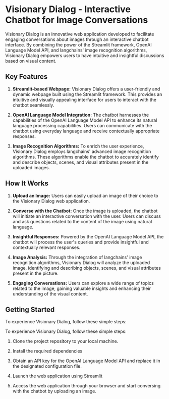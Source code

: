 # Visionary Dialog - Interactive Chatbot for Image Conversations
Visionary Dialog is an innovative web application developed to facilitate engaging conversations about images through an interactive chatbot interface. By combining the power of the Streamlit framework, OpenAI Language Model API, and langchains' image recognition algorithms, Visionary Dialog empowers users to have intuitive and insightful discussions based on visual content.

## Key Features

1. **Streamlit-based Webpage:** Visionary Dialog offers a user-friendly and dynamic webpage built using the Streamlit framework. This provides an intuitive and visually appealing interface for users to interact with the chatbot seamlessly.

2. **OpenAI Language Model Integration:** The chatbot harnesses the capabilities of the OpenAI Language Model API to enhance its natural language processing capabilities. Users can communicate with the chatbot using everyday language and receive contextually appropriate responses.

3. **Image Recognition Algorithms:** To enrich the user experience, Visionary Dialog employs langchains' advanced image recognition algorithms. These algorithms enable the chatbot to accurately identify and describe objects, scenes, and visual attributes present in the uploaded images.

## How It Works

1. **Upload an Image:** Users can easily upload an image of their choice to the Visionary Dialog web application.

2. **Converse with the Chatbot:** Once the image is uploaded, the chatbot will initiate an interactive conversation with the user. Users can discuss and ask questions related to the content of the image using natural language.

3. **Insightful Responses:** Powered by the OpenAI Language Model API, the chatbot will process the user's queries and provide insightful and contextually relevant responses.

4. **Image Analysis:** Through the integration of langchains' image recognition algorithms, Visionary Dialog will analyze the uploaded image, identifying and describing objects, scenes, and visual attributes present in the picture.

5. **Engaging Conversations:** Users can explore a wide range of topics related to the image, gaining valuable insights and enhancing their understanding of the visual content.

## Getting Started

To experience Visionary Dialog, follow these simple steps:

To experience Visionary Dialog, follow these simple steps:

1. Clone the project repository to your local machine.

2. Install the required dependencies 

3. Obtain an API key for the OpenAI Language Model API and replace it in the designated configuration file.
   
5. Launch the web application using Streamlit 

6. Access the web application through your browser and start conversing with the chatbot by uploading an image.



